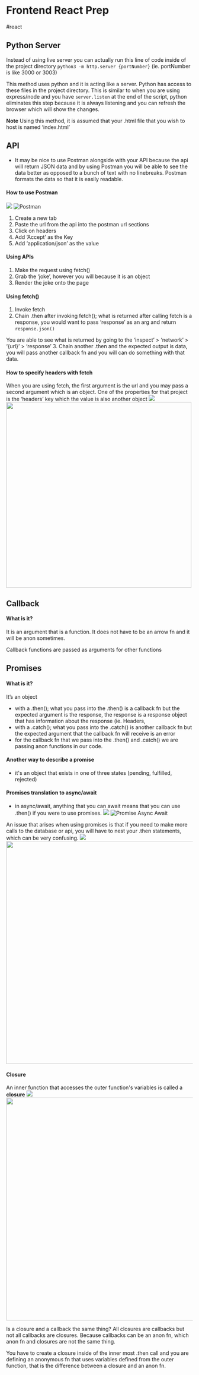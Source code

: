 # Frontend React Prep 
#react

## Python Server
Instead of using live server you can actually run this line of code inside of the project directory `python3 -m http.server {portNumber}` (ie. portNumber is like 3000 or 3003)

This method uses python and it is acting like a server. Python has access to these files in the project directory. This is similar to when you are using express/node and you have `server.listen` at the end of the script, python eliminates this step because it is always listening and you can refresh the browser which will show the changes. 

**Note** Using this method, it is assumed that your .html file that you wish to host is named ‘index.html’

## API 
* It may be nice to use Postman alongside with your API because the api will return JSON data and by using Postman you will be able to see the data better as opposed to a bunch of text with no linebreaks. Postman formats the data so that it is easily readable.

#### How to use Postman
![](frontend-prep/Screen%20Shot%202021-01-19%20at%2012.09.29%20PM.png)
![Postman](https://github.com/nguyntony/class/blob/master/react/frontend-prep/img-notes/postman.png)
1. Create a new tab
2. Paste the url from the api into the postman url sections
3. Click on headers
4. Add ‘Accept’ as the Key
5. Add ‘application/json’ as the value 

#### Using APIs
1. Make the request using fetch() 
2. Grab the ‘joke’, however you will because it is an object
3. Render the joke onto the page

#### Using fetch()
1. Invoke fetch
2. Chain .then after invoking fetch(); what is returned after calling fetch is a response, you would want to pass ‘response’ as an arg and return `response.json()`

You are able to see what is returned by going to the ‘inspect’ > ‘network’ > ‘{url}’ > ‘response’
3. Chain another .then and the expected output is data, you will pass another callback fn and you will can do something with that data. 

#### How to specify headers with fetch
When you are using fetch, the first argument is the url and you may pass a second argument which is an object. One of the properties for that project is the ‘headers’ key which the value is also another object
![](frontend-prep/fetch-header.png)
<img src='https://github.com/nguyntony/class/blob/master/react/frontend-prep/img-notes/fetch-header.png' width='500'>


## Callback 
#### What is it? 
It is an argument that is a function. It does not have to be an arrow fn and it will be anon sometimes. 

Callback functions are passed as arguments for other functions 


## Promises
#### What is it?
It’s an object 
- with a .then(); what you pass into the .then() is a callback fn but the expected argument is the response, the response is a response object that has information about the response (ie. Headers, 
- with a .catch(); what you pass into the .catch() is another callback fn but the expected argument that the callback fn will receive is an error
- for the callback fn that we pass into the .then() and .catch() we are passing anon functions in our code.

#### Another way to describe a promise
- it's an object that exists in one of three states (pending, fulfilled, rejected)

#### Promises translation to async/await
* in async/await, anything that you can await means that you can use .then() if you were to use promises. 
![](frontend-prep/Screen%20Shot%202021-01-19%20at%202.25.49%20PM.png)
![Promise Async Await](https://github.com/nguyntony/class/blob/master/react/frontend-prep/img-notes/promise-async-await.png)

An issue that arises when using promises is that if you need to make more calls to the database or api, you will have to nest your .then statements, which can be very confusing. 
![](frontend-prep/then-nesting.png)
<img src='https://github.com/nguyntony/class/blob/master/react/frontend-prep/img-notes/then-nesting.png' width='600'>

#### Closure
An inner function that accesses the outer function's variables is called a **closure**
![](frontend-prep/closure.png)
<img src='https://github.com/nguyntony/class/blob/master/react/frontend-prep/img-notes/closure.png' width='600'>

Is a closure and a callback the same thing? All closures are callbacks but not all callbacks are closures. Because callbacks can be an anon fn, which anon fn and closures are not the same thing. 

You have to create a closure inside of the inner most .then call and you are defining an anonymous fn that uses variables defined from the outer function, that is the difference between a closure and an anon fn.



